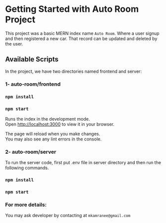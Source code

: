 # Getting Started with Auto Room Project

This project was a basic MERN index name `Auto Room`. Where a user signup and then registered a new car. That record can be updated and deleted by the user.

## Available Scripts

In the project, we have two directories named frontend and server:

### 1-  auto-room/frontend
### `npm install`
### `npm start`

Runs the index in the development mode.\
Open [http://localhost:3000](http://localhost:3000) to view it in your browser.

The page will reload when you make changes.\
You may also see any lint errors in the console.

### 2-  auto-room/server
To run the server code, first put .env file in server directory and then run the following commands.
### `npm install`
### `npm start`


### For more details: 
You may ask developer by contacting at `mkamranee@gmail.com`
